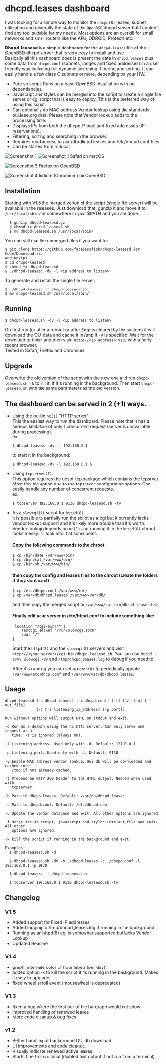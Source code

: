 # dhcpd.leases dashboard
I was looking for a simple way to monitor the `dhcpd(8)` leases, subnet utilization
and generally the state of the `OpenBSD` dhcpd server but I couldn't find any
tool suitable for my needs. Most options are an overkill for small networks and small routers like the APU, ODROID, Protectli etc.  

**Dhcpd-leasesd** is a simple dashboard for the `dhcpd.leases` file of the OpenBSD dhcpd server
that is very easy to install and use.  
Basically all this dashboard does is present the data in `dhcpd.leases` plus some
data from `dhcpd.conf` (subnets, ranges and fixed addresses) in a user friendly way
including full dynamic searching, filtering and sorting.
It can easily handle a few class C subnets or more, depending on your HW. 

- Pure sh script. Runs on a base OpenBSD installation with no dependancies.
- Javascript and styles can be merged into the script to create a single file 
  server or cgi script that is easy to deploy. This is the preferred way of 
  using this script.
- Can optionally do MAC address Vendor lookup using the standards-oui.ieee.org 
  data. Please note that Vendor lookup adds to the processing time.
- Displays IPs from both the dhcpd IP pool and fixed addresses (IP reservations).
- Filtering, sorting and searching in the browser.
- Requires read access to /var/db/dhcpd.leases and /etc/dhcpd.conf files.
- Can be started from rc.local

![Screenshot 1](screenshots/V1.5_macos_safari_1.png)
![Screenshot 1](screenshots/V1.5_macos_safari_2.png)
Safari on macOS

![Screenshot 3](screenshots/V1.5_openbsd_firefox.png)
Firefox on OpenBSD

![Screenshot 4](screenshots/V1.5_openbsd_iridium_1.png)
Iridium (Chromium) on OpenBSD


## Installation
Starting with V1.5 the merged verion of the script (single file server) will be available in the releases. Just download that, gunzip it and move it to `/usr/local/sbin/` or somewhere in your $PATH and you are done.
```
  $ gunzip dhcpd-leasesd.gz
  $ chmod +x dhcpd-leasesd.sh
  $ mv dhcpd-leasesd.sh /usr/local/sbin/
```
You can still use the unmerged files if you want to:
```
$ git clone https://github.com/facelessfish/dhcpd-leasesd (or Code/Download zip
and unzip)
$ cd dhcpd-leasesd
$ chmod +x dhcpd-leasesd
$ ./dhcpd-leasesd -dv -l <ip address to listen>
```
To generate and install the single file server:
```
$ ./dhcpd-leasesd -f dhcpd-leasesd.sh
$ mv dhcpd-leasesd.sh /usr/local/sbin/
```
## Running
```
$ dhcpd-leasesd.sh -dv -l <ip address to listen>
```

On first run (or after a reboot or after /tmp is cleared by the system)
it will download the OUI data and cache it in /tmp if -v is specified.
Wait for the download to finish and then visit:
`http://<ip address>:9130` with a fairly recent browser.  
Tested in Safari, Firefox and Chromium.

## Upgrade
Overwrite the old version of the script with the new one and run `dhcpd-leasesd.sh -k` to kill it, if it's running in the background. Then start `dhcpd-leasesd.sh` with the same parameters as the old version. 

## The dashboard can be served in 2 (+1) ways.

  - Using the builtin `nc(1)` "HTTP server".  
    This the easiest way to run the dashboard. Please note that it has a 
    serious limitation of only 1 concurrent request (server is unavailable 
    during processing).  
    ex.
    ```
    $ dhcpd-leasesd -dv -l 192.168.0.1
    ```
    to start it in the background:
    ```
    $ dhcpd-leasesd -dv -l 192.168.0.1 &
    ```

  - Using `tcpserver(1)`.  
    This option requires the ucspi-tcp package which contains the tcpsrver. 
    Most flexible option due to the tcpserver configuration options. Can easily
    handle any number of concurrent requests.  
    ex.
    ```
    $ tcpserver 192.168.0.1 9130 dhcpd-leasesd.sh -tv
    ```

  - As a `slowcgi(8)` script for `httpd(8)`.  
   it is possible to partially run the script as a cgi but it currently lacks vendor lookup support and it's likely more trouble than it's worth. Vendor lookup depends on `nc(1)` and running it in the `httpd(8)` chroot looks messy. I'll look into it at some point.
    #### Copy the following commands to the chroot
    ```
    $ cp /bin/date /var/www/bin/
    $ cp /bin/cat /var/www/bin/
    $ cp /bin/sh /var/www/bin/
    ```
    #### then copy the config and leases files to the chroot (create the folders if they dont exist)
    ```
    $ cp /etc/dhcpd.conf /var/www/etc/
    $ cp /var/db/dhcpd.leases /var/www/var/db/
    ```
    and then copy the merged script to `/var/www/cgi-bin/dhcpd-leasesd.sh`
    #### Finally edit your server in /etc/httpd.conf to include something like:
    ```
     location "/cgi-bin/*" {
        fastcgi socket "/run/slowcgi.sock"
        root "/"
    }
    ```
    Start the `httpd(8)` and the `slowcgi(8)` servers and visit `http://<your_server>/cgi-bin/dhcpd-leasesd.sh`.
    You can use `httpd -dvvv`,  `slowcgi -dv` and `/tmp/dhcpd_leases.log` to debug if you need to.  

    After it's running you can set up `cron(8)` to periodically update `/var/www/etc/dhcp.conf` and `/var/www/var/db/dhcpd.leases`.

## Usage
```
dhcpd-leasesd [-b dhcpd.leases] [-c dhcpd.conf] [-t] [-v] [-u] [-f out_file] 
              [-d [-l listening_ip_address] [-p port]] 

Run without options will output HTML on stdout and exit.

-d Run as a deamon using the nc http server. Can only serve one request at a 
   time. -t is ignored (always on).

-l Listening address. Used only with -d. Default: 127.0.0.1

-p Listening port. Used only with -d. Default: 9130

-v Enable MAC address vendor lookup. Oui db will be downloaded and cached into
   /tmp if not already cached.

-t Prepend an HTTP 200 header to the HTML output. Needed when used with 
   tcpserver.

-b Path to dhcps.leases. Default: /var/db/dhcpd.leases

-c Path to dhcpd.conf. Default: /etc/dhcpd.conf

-u Update the vendor database and exit. All other options are ignored.

-f Merge the sh script, javascript and styles into out_file and exit. All other
   options are ignored.

-k kill the script if running in the background and exit.

Examples:
  $ dhcpd-leasesd.sh -d

  $ dhcpd-leasesd.sh -dv -b ./dhcpd.leases -c ./dhcpd.conf -l 192.168.0.1 -p 9130

  $ dhcpd-leasesd -f dhcpd-leasesd.sh 

  $ tcpserver 192.168.0.1 9130 dhcpd-leasesd.sh -tv

```


## Changelog
### V1.5
- Added support for Fixed IP addresses
- Added logging to /tmp/dhcpd_leases.log if running in the background
- Running as an httpd(8) cgi is somewhat supported but lacks Vendor Lookup
- Updated Readme

### V1.4
- graph: alternate color of hour labels (per day).
- added option -k to kill the script if its running in the background. Makes it easy to upgrade.
- fixed wheel scroll event (mousewheel is deprecated)

### V1.3
- fixed a bug where the first bar of the bargraph would not show
- improved handling of renewed leases
- More code cleanup & bug fixes

### v1.2
- Better handling of background OUI db download.
- UI improvements and code cleanup.
- Visually indicate renewed active leases.
- Starts fine from rc.local (diabled text output if not run from a terminal)
